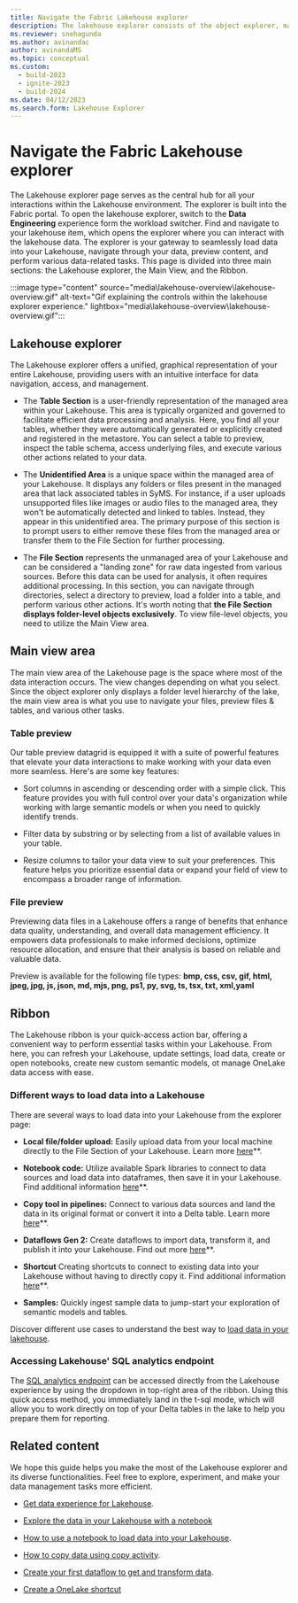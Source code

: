 ```yaml
---
title: Navigate the Fabric Lakehouse explorer
description: The lakehouse explorer consists of the object explorer, main view, and ribbon. Use it to load data into your lakehouse, and then browse and preview your data.
ms.reviewer: snehagunda
ms.author: avinandac
author: avinandaMS
ms.topic: conceptual
ms.custom:
  - build-2023
  - ignite-2023
  - build-2024
ms.date: 04/12/2023
ms.search.form: Lakehouse Explorer
---
```


# Navigate the Fabric Lakehouse explorer

The Lakehouse explorer page serves as the central hub for all your interactions within the Lakehouse environment. The explorer is built into the Fabric portal. To open the lakehouse explorer, switch to the **Data Engineering** experience form the workload switcher. Find and navigate to your lakehouse item, which opens the explorer where you can interact with the lakehouse data. The explorer is your gateway to seamlessly load data into your Lakehouse, navigate through your data, preview content, and perform various data-related tasks. This page is divided into three main sections: the Lakehouse explorer, the Main View, and the Ribbon.

:::image type="content" source="media\lakehouse-overview\lakehouse-overview.gif" alt-text="Gif explaining the controls within the lakehouse explorer experience." lightbox="media\lakehouse-overview\lakehouse-overview.gif":::

## Lakehouse explorer

The Lakehouse explorer offers a unified, graphical representation of your entire Lakehouse, providing users with an intuitive interface for data navigation, access, and management.

- The **Table Section** is a user-friendly representation of the managed area within your Lakehouse. This area is typically organized and governed to facilitate efficient data processing and analysis. Here, you find all your tables, whether they were automatically generated or explicitly created and registered in the metastore. You can select a table to preview, inspect the table schema, access underlying files, and execute various other actions related to your data.

- The **Unidentified Area** is a unique space within the managed area of your Lakehouse. It displays any folders or files present in the managed area that lack associated tables in SyMS. For instance, if a user uploads unsupported files like images or audio files to the managed area, they won't be automatically detected and linked to tables. Instead, they appear in this unidentified area. The primary purpose of this section is to prompt users to either remove these files from the managed area or transfer them to the File Section for further processing.

- The **File Section** represents the unmanaged area of your Lakehouse and can be considered a "landing zone" for raw data ingested from various sources. Before this data can be used for analysis, it often requires additional processing. In this section, you can navigate through directories, select a directory to preview, load a folder into a table, and perform various other actions. It's worth noting that **the File Section displays folder-level objects exclusively**. To view file-level objects, you need to utilize the Main View area.

## Main view area

The main view area of the Lakehouse page is the space where most of the data interaction occurs. The view changes depending on what you select. Since the object explorer only displays a folder level hierarchy of the lake, the main view area is what you use to navigate your files, preview files & tables, and various other tasks.

### Table preview

Our table preview datagrid is equipped it with a suite of powerful features that elevate your data interactions to make working with your data even more seamless. Here's are some key features:

- Sort columns in ascending or descending order with a simple click. This feature provides you with full control over your data's organization while working with large semantic models or when you need to quickly identify trends.

- Filter data by substring or by selecting from a list of available values in your table.

- Resize columns to tailor your data view to suit your preferences. This feature helps you prioritize essential data or expand your field of view to encompass a broader range of information.

### File preview

Previewing data files in a Lakehouse offers a range of benefits that enhance data quality, understanding, and overall data management efficiency. It empowers data professionals to make informed decisions, optimize resource allocation, and ensure that their analysis is based on reliable and valuable data.

Preview is available for the following file types:
**bmp, css, csv, gif, html, jpeg, jpg, js, json, md, mjs, png, ps1, py, svg, ts, tsx, txt, xml,yaml**

## Ribbon

The Lakehouse ribbon is your quick-access action bar, offering a convenient way to perform essential tasks within your Lakehouse. From here, you can refresh your Lakehouse, update settings, load data, create or open notebooks, create new custom semantic models, ot manage OneLake data access with ease.

### Different ways to load data into a Lakehouse

There are several ways to load data into your Lakehouse from the explorer page:

- **Local file/folder upload:** Easily upload data from your local machine directly to the File Section of your Lakehouse. Learn more [here](lakehouse-notebook-load-data.md)**.

- **Notebook code:** Utilize available Spark libraries to connect to data sources and load data into dataframes, then save it in your Lakehouse. Find additional information [here](lakehouse-notebook-load-data.md)**.

- **Copy tool in pipelines:** Connect to various data sources and land the data in its original format or convert it into a Delta table. Learn more [here](..\data-factory\copy-data-activity.md)**.

- **Dataflows Gen 2:** Create dataflows to import data, transform it, and publish it into your Lakehouse. Find out more [here](../data-factory/create-first-dataflow-gen2.md)**.

- **Shortcut** Creating shortcuts to connect to existing data into your Lakehouse without having to directly copy it. Find additional information [here](lakehouse-shortcuts.md)**.

- **Samples:** Quickly ingest sample data to jump-start your exploration of semantic models and tables.

Discover different use cases to understand the best way to [load data in your lakehouse](load-data-lakehouse.md).

### Accessing Lakehouse' SQL analytics endpoint

The [SQL analytics endpoint](lakehouse-sql-analytics-endpoint.md) can be accessed directly from the Lakehouse experience by using the dropdown in top-right area of the ribbon. Using this quick access method, you immediately land in the t-sql mode, which will allow you to work directly on top of your Delta tables in the lake to help you prepare them for reporting.

## Related content

We hope this guide helps you make the most of the Lakehouse explorer and its diverse functionalities. Feel free to explore, experiment, and make your data management tasks more efficient.

- [Get data experience for Lakehouse](load-data-lakehouse.md).

- [Explore the data in your Lakehouse with a notebook](lakehouse-notebook-explore.md)

- [How to use a notebook to load data into your Lakehouse](lakehouse-notebook-load-data.md).

- [How to copy data using copy activity](..\data-factory\copy-data-activity.md).

- [Create your first dataflow to get and transform data](../data-factory/create-first-dataflow-gen2.md).

- [Create a OneLake shortcut](../real-time-intelligence/onelake-shortcuts.md?tab=onelake-shortcut)
